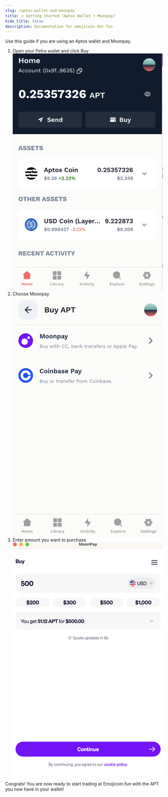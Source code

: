 ```yaml
---
slug: /aptos-wallet-and-moonpay
title: 🔥 Getting Started (Aptos Wallet + Moonpay)
hide_title: false
description: Documentation for emojicoin dot fun
---
```


Use this guide if you are using an Aptos wallet and Moonpay.

1. Open your Petra wallet and click Buy
   ![apt1](./images/apt1.png "apt1")
1. Choose Moonpay
   ![apt2](./images/apt2.png "apt2")
1. Enter amount you want to purchase
   ![apt3](./images/apt3.png "apt3")

Congrats! You are now ready to start trading at Emojicoin.fun with the APT you
now have in your wallet!
